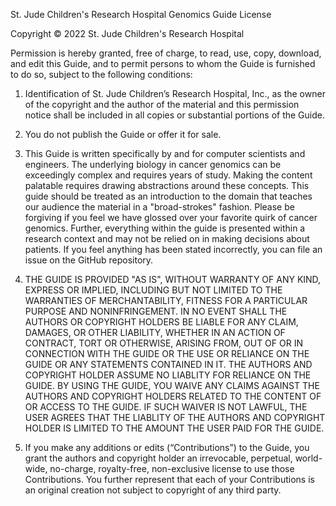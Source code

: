St. Jude Children's Research Hospital Genomics Guide License

Copyright © 2022 St. Jude Children's Research Hospital

Permission is hereby granted, free of charge, to read, use, copy, download, and
edit this Guide, and to permit persons to whom the Guide is furnished to do so,
subject to the following conditions:

1. Identification of St. Jude Children’s Research Hospital, Inc., as the owner
   of the copyright and the author of the material and this permission notice
   shall be included in all copies or substantial portions of the Guide.

2. You do not publish the Guide or offer it for sale.

3. This Guide is written specifically by and for computer scientists and
   engineers. The underlying biology in cancer genomics can be exceedingly
   complex and requires years of study. Making the content palatable requires
   drawing abstractions around these concepts. This guide should be treated as
   an introduction to the domain that teaches our audience the material in a
   "broad-strokes" fashion. Please be forgiving if you feel we have glossed over
   your favorite quirk of cancer genomics. Further, everything within the guide
   is presented within a research context and may not be relied on in making
   decisions about patients. If you feel anything has been stated incorrectly,
   you can file an issue on the GitHub repository.

4. THE GUIDE IS PROVIDED "AS IS", WITHOUT WARRANTY OF ANY KIND, EXPRESS OR
   IMPLIED, INCLUDING BUT NOT LIMITED TO THE WARRANTIES OF MERCHANTABILITY,
   FITNESS FOR A PARTICULAR PURPOSE AND NONINFRINGEMENT. IN NO EVENT SHALL THE
   AUTHORS OR COPYRIGHT HOLDERS BE LIABLE FOR ANY CLAIM, DAMAGES, OR OTHER
   LIABILITY, WHETHER IN AN ACTION OF CONTRACT, TORT OR OTHERWISE, ARISING FROM,
   OUT OF OR IN CONNECTION WITH THE GUIDE OR THE USE OR RELIANCE ON THE GUIDE OR
   ANY STATEMENTS CONTAINED IN IT. THE AUTHORS AND COPYRIGHT HOLDER ASSUME NO
   LIABLITY FOR RELIANCE ON THE GUIDE. BY USING THE GUIDE, YOU WAIVE ANY CLAIMS
   AGAINST THE AUTHORS AND COPYRIGHT HOLDERS RELATED TO THE CONTENT OF OR
   ACCESS TO THE GUIDE. IF SUCH WAIVER IS NOT LAWFUL, THE USER AGREES THAT THE
   LIABLITY OF THE AUTHORS AND COPYRIGHT HOLDER IS LIMITED TO THE AMOUNT THE
   USER PAID FOR THE GUIDE.

5. If you make any additions or edits (“Contributions”) to the Guide, you grant
   the authors and copyright holder an irrevocable, perpetual, world-wide,
   no-charge, royalty-free, non-exclusive license to use those Contributions.
   You further represent that each of your Contributions is an original creation
   not subject to copyright of any third party.

